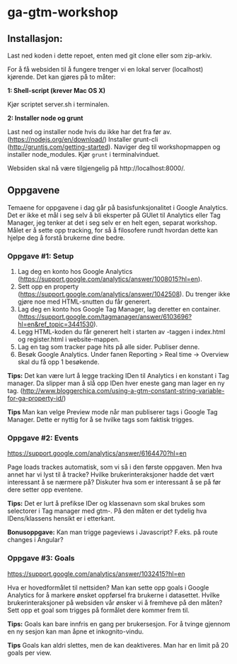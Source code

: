 # ga-gtm-workshop

## Installasjon:
Last ned koden i dette repoet, enten med git clone eller som zip-arkiv.


For å få websiden til å fungere trenger vi en lokal server (localhost) kjørende. Det kan gjøres på to måter:

**1: Shell-script (krever Mac OS X)**

Kjør scriptet server.sh i terminalen. 


**2: Installer node og grunt**

Last ned og installer node hvis du ikke har det fra før av. (https://nodejs.org/en/download/)
Installer grunt-cli (http://gruntjs.com/getting-started).
Naviger deg til workshopmappen og installer node_modules.
Kjør `grunt` i terminalvinduet. 

Websiden skal nå være tilgjengelig på http://localhost:8000/.



## Oppgavene

Temaene for oppgavene i dag går på basisfunksjonalitet i Google Analytics. Det er ikke et mål i seg selv å bli eksperter på GUIet til Analytics eller Tag Manager, jeg tenker at det i seg selv er en helt egen, separat workshop. Målet er å sette opp tracking, for så å filosofere rundt hvordan dette kan hjelpe deg å forstå brukerne dine bedre.


### Oppgave #1: Setup
1. Lag deg en konto hos Google Analytics (https://support.google.com/analytics/answer/1008015?hl=en). 
2. Sett opp en property (https://support.google.com/analytics/answer/1042508). Du trenger ikke gjøre noe med HTML-snutten du får generert. 
3. Lag deg en konto hos Google Tag Manager, lag deretter en container. (https://support.google.com/tagmanager/answer/6103696?hl=en&ref_topic=3441530). 
4. Legg HTML-koden du får generert helt i starten av <body>-taggen i index.html og register.html i website-mappen. 
5. Lag en tag som tracker page hits på alle sider. Publiser denne.
6. Besøk Google Analytics. Under fanen Reporting > Real time -> Overview skal du få opp 1 besøkende.


**Tips:**
Det kan være lurt å legge tracking IDen til Analytics i en konstant i Tag manager. Da slipper man å slå opp IDen hver eneste gang man lager en ny tag. (http://www.bloggerchica.com/using-a-gtm-constant-string-variable-for-ga-property-id/)

**Tips** 
Man kan velge Preview mode når man publiserer tags i Google Tag Manager. Dette er nyttig for å se hvilke tags som faktisk trigges.



### Oppgave #2: Events
https://support.google.com/analytics/answer/6164470?hl=en

Page loads trackes automatisk, som vi så i den første oppgaven. Men hva annet har vi lyst til å tracke? Hvilke brukerinteraksjoner hadde det vært interessant å se nærmere på? Diskuter hva som er interessant å se på før dere setter opp eventene.

**Tips:**
Det er lurt å prefikse IDer og klassenavn som skal brukes som selectorer i Tag manager med gtm-. På den måten er det tydelig hva IDens/klassens hensikt er i etterkant. 

**Bonusoppgave:**
Kan man trigge pageviews i Javascript? F.eks. på route changes i Angular?


### Oppgave #3: Goals 
https://support.google.com/analytics/answer/1032415?hl=en

Hva er hovedformålet til nettsiden? Man kan sette opp goals i Google Analytics for å markere ønsket oppførsel fra brukerne i datasettet. Hvilke brukerinteraksjoner på websiden vår ønsker vi å fremheve på den måten? Sett opp et goal som trigges på formålet dere kommer frem til.

**Tips:**
Goals kan bare innfris en gang per brukersesjon. For å tvinge gjennom en ny sesjon kan man åpne et inkognito-vindu.

**Tips** 
Goals kan aldri slettes, men de kan deaktiveres. Man har en limit på 20 goals per view.






